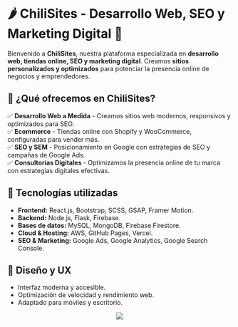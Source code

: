 # 🌶️ ChiliSites - Desarrollo Web, SEO y Marketing Digital 🚀

Bienvenido a **ChiliSites**, nuestra plataforma especializada en **desarrollo web, tiendas online, SEO y marketing digital**. Creamos **sitios personalizados y optimizados** para potenciar la presencia online de negocios y emprendedores.  

## 📌 **¿Qué ofrecemos en ChiliSites?**
✅ **Desarrollo Web a Medida** - Creamos sitios web modernos, responsivos y optimizados para SEO.  
✅ **Ecommerce** - Tiendas online con Shopify y WooCommerce, configuradas para vender más.  
✅ **SEO y SEM** - Posicionamiento en Google con estrategias de SEO y campañas de Google Ads.  
✅ **Consultorías Digitales** - Optimizamos la presencia online de tu marca con estrategias digitales efectivas.  

## 🚀 **Tecnologías utilizadas**
- **Frontend:** React.js, Bootstrap, SCSS, GSAP, Framer Motion.  
- **Backend:** Node.js, Flask, Firebase.  
- **Bases de datos:** MySQL, MongoDB, Firebase Firestore.  
- **Cloud & Hosting:** AWS, GitHub Pages, Vercel.  
- **SEO & Marketing:** Google Ads, Google Analytics, Google Search Console.  

## 🎨 **Diseño y UX**
- Interfaz moderna y accesible.  
- Optimización de velocidad y rendimiento web.  
- Adaptado para móviles y escritorio.  


<div align=center height="200" width="200">
  <img src="https://encrypted-tbn0.gstatic.com/images?q=tbn:ANd9GcSFUAfyVe3Easiycyh3isP9wDQTYuSmGPsPQvLIJdEYvQ_DsFq5Ez2Nh_QjiS3oZ3B8ZPfK9cZQyIStmQMV1lDPLw">
</div>
